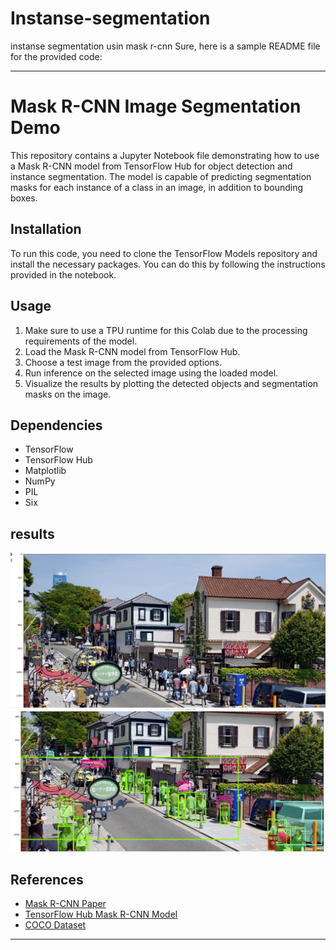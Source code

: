 # Instanse-segmentation
instanse segmentation usin mask r-cnn
Sure, here is a sample README file for the provided code:

---

# Mask R-CNN Image Segmentation Demo

This repository contains a Jupyter Notebook file demonstrating how to use a Mask R-CNN model from TensorFlow Hub for object detection and instance segmentation. The model is capable of predicting segmentation masks for each instance of a class in an image, in addition to bounding boxes.

## Installation

To run this code, you need to clone the TensorFlow Models repository and install the necessary packages. You can do this by following the instructions provided in the notebook.

## Usage

1. Make sure to use a TPU runtime for this Colab due to the processing requirements of the model.
2. Load the Mask R-CNN model from TensorFlow Hub.
3. Choose a test image from the provided options.
4. Run inference on the selected image using the loaded model.
5. Visualize the results by plotting the detected objects and segmentation masks on the image.


## Dependencies

- TensorFlow
- TensorFlow Hub
- Matplotlib
- NumPy
- PIL
- Six
## results
![raw Image](https://github.com/ShadmehrBakhtiary/Instanse-segmentation/raw/main/Screenshot%202024-04-09%20225238.png)
![result image](https://github.com/ShadmehrBakhtiary/Instanse-segmentation/blob/main/Screenshot%202024-04-09%20225311.png?raw=true)

## References

- [Mask R-CNN Paper](https://arxiv.org/abs/1703.06870)
- [TensorFlow Hub Mask R-CNN Model](https://tfhub.dev/tensorflow/mask_rcnn/inception_resnet_v2_1024x1024/1)
- [COCO Dataset](https://cocodataset.org/)

---

